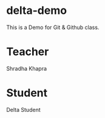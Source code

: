 # delta-demo
This is a Demo for Git &amp; Github class.
 
# Teacher
Shradha Khapra

# Student 
Delta Student

